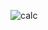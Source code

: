 ![calc](https://user-images.githubusercontent.com/99483666/201038632-fc876514-a764-4854-81e9-73b6ecd8c560.png)
